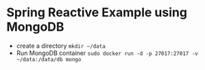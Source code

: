 # Spring Reactive Example using MongoDB

- create a directory 
``` mkdir ~/data ```
- Run MongoDB container
``` sudo docker run -d -p 27017:27017 -v ~/data:/data/db mongo ```
